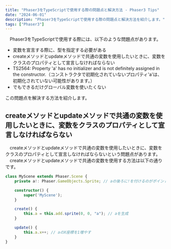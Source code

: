 ```yaml
---
title: "Phaser3をTypeScriptで使用する際の問題点と解決方法 - Phaser3 Tips"
date: "2024-06-01"
description: "Phaser3をTypeScriptで使用する際の問題点と解決方法を紹介します。"
tags: ["Phaser3"]
---
```

　Phaser3をTypeScriptで使用する際には、以下のような問題点があります。
- 変数を宣言する際に、型を指定する必要がある
- createメソッドとupdateメソッドで共通の変数を使用したいときに、変数をクラスのプロパティとして宣言しなければならない
- TS2564: Property 'a' has no initializer and is not definitely assigned in the constructor.（コンストラクタで初期化されていないプロパティ'a'は、初期化されていない可能性があります。）
- でもできるだけグローバル変数を使いたくない

この問題点を解決する方法を紹介します。

## createメソッドとupdateメソッドで共通の変数を使用したいときに、変数をクラスのプロパティとして宣言しなければならない
　createメソッドとupdateメソッドで共通の変数を使用したいときに、変数をクラスのプロパティとして宣言しなければならないという問題点があります。
　createメソッドとupdateメソッドで共通の変数を使用する方法は以下の通りです。
```typescript
class MyScene extends Phaser.Scene {
    private a!: Phaser.GameObjects.Sprite; // aの後ろに!を付けるのがポイント

    constructor() {
        super('MyScene');
    }

    create() {
        this.a = this.add.sprite(0, 0, "a"); // aを生成
    }

    update() {
        this.a.x++; // aのX座標を1増やす
    }
}
```